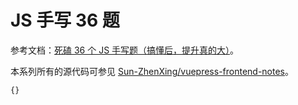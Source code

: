 # JS 手写 36 题

参考文档：[死磕 36 个 JS 手写题（搞懂后，提升真的大）](https://juejin.cn/post/6946022649768181774)。

本系列所有的源代码可参见 [Sun-ZhenXing/vuepress-frontend-notes](https://github.com/Sun-ZhenXing/vuepress-frontend-notes/tree/main/docs/notebook/js/handwrite-36/src)。

```component Catalog
{}
```
